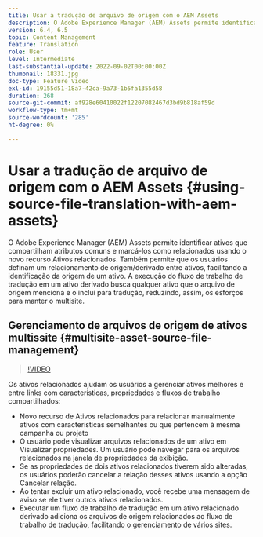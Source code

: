 ```yaml
---
title: Usar a tradução de arquivo de origem com o AEM Assets
description: O Adobe Experience Manager (AEM) Assets permite identificar ativos que compartilham atributos comuns e marcá-los como relacionados usando o novo recurso Ativos relacionados. Também permite que os usuários definam um relacionamento de origem/derivado entre ativos, facilitando a identificação da origem de um ativo. A execução do fluxo de trabalho de tradução em um ativo derivado busca qualquer ativo que o arquivo de origem menciona e o inclui para tradução, reduzindo, assim, os esforços para manter o multisite.
version: 6.4, 6.5
topic: Content Management
feature: Translation
role: User
level: Intermediate
last-substantial-update: 2022-09-02T00:00:00Z
thumbnail: 18331.jpg
doc-type: Feature Video
exl-id: 19155d51-18a7-42ca-9a73-1b5fa1355d58
duration: 268
source-git-commit: af928e60410022f12207082467d3bd9b818af59d
workflow-type: tm+mt
source-wordcount: '285'
ht-degree: 0%

---
```


# Usar a tradução de arquivo de origem com o AEM Assets {#using-source-file-translation-with-aem-assets}

O Adobe Experience Manager (AEM) Assets permite identificar ativos que compartilham atributos comuns e marcá-los como relacionados usando o novo recurso Ativos relacionados. Também permite que os usuários definam um relacionamento de origem/derivado entre ativos, facilitando a identificação da origem de um ativo. A execução do fluxo de trabalho de tradução em um ativo derivado busca qualquer ativo que o arquivo de origem menciona e o inclui para tradução, reduzindo, assim, os esforços para manter o multisite.

## Gerenciamento de arquivos de origem de ativos multissite {#multisite-asset-source-file-management}

>[!VIDEO](https://video.tv.adobe.com/v/18331?quality=12&learn=on)

Os ativos relacionados ajudam os usuários a gerenciar ativos melhores e entre links com características, propriedades e fluxos de trabalho compartilhados:

* Novo recurso de Ativos relacionados para relacionar manualmente ativos com características semelhantes ou que pertencem à mesma campanha ou projeto
* O usuário pode visualizar arquivos relacionados de um ativo em Visualizar propriedades. Um usuário pode navegar para os arquivos relacionados na janela de propriedades da exibição.
* Se as propriedades de dois ativos relacionados tiverem sido alteradas, os usuários poderão cancelar a relação desses ativos usando a opção Cancelar relação.
* Ao tentar excluir um ativo relacionado, você recebe uma mensagem de aviso se ele tiver outros ativos relacionados.
* Executar um fluxo de trabalho de tradução em um ativo relacionado derivado adiciona os arquivos de origem relacionados ao fluxo de trabalho de tradução, facilitando o gerenciamento de vários sites.
